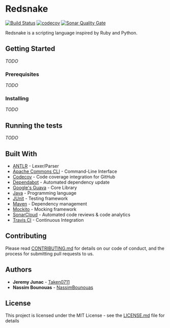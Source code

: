 # Redsnake

[![Build Status](https://travis-ci.org/Taken0711/redsnake.svg?branch=devel)](https://travis-ci.org/Taken0711/redsnake)
[![codecov](https://codecov.io/gh/Taken0711/redsnake/branch/devel/graph/badge.svg)](https://codecov.io/gh/Taken0711/redsnake)
[![Sonar Quality Gate](https://sonarcloud.io/api/project_badges/measure?project=net.taken%3Aredsnake&metric=alert_status)](https://sonarcloud.io/dashboard?id=net.taken%3Aredsnake)

Redsnake is a scripting language inspired by Ruby and Python.

## Getting Started

*TODO*

### Prerequisites

*TODO*

### Installing

*TODO*

## Running the tests

*TODO*

## Built With

 * [ANTLR](https://www.antlr.org/) - Lexer/Parser
 * [Apache Commons CLI](https://commons.apache.org/proper/commons-cli/) - Command-Line Interface
 * [Codecov](https://codecov.io/) - Code coverage integration for GitHub
 * [Dependabot](https://dependabot.com/) - Automated dependency update
 * [Google's Guava](https://github.com/google/guava/wiki) - Core Library
 * [Java](https://www.java.com/) - Programming language
 * [JUnit](https://junit.org/) - Testing framework
 * [Maven](https://maven.apache.org/) - Dependency management
 * [Mockito](http://site.mockito.org/) - Mocking framework
 * [SonarCloud](https://sonarcloud.io/) - Automated code reviews & code analytics
 * [Travis CI](https://travis-ci.org/) - Continuous Integration

## Contributing

Please read [CONTRIBUTING.md](CONTRIBUTING.md) for details on our code of conduct, and the process for submitting pull requests to us.

## Authors

 * **Jeremy Junac** - [Taken0711](https://github.com/Taken0711)
 * **Nassim Bounouas** - [NassimBounouas](https://github.com/NassimBounouas)

## License

This project is licensed under the MIT License - see the [LICENSE.md](LICENSE.md) file for details
